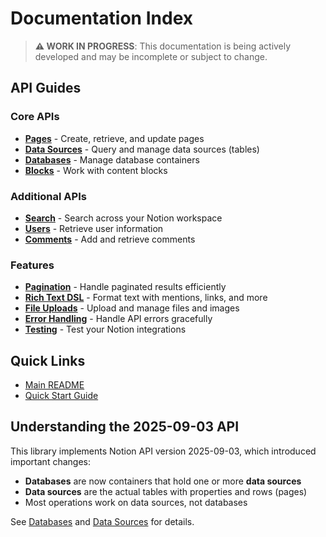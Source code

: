 # Documentation Index

> **⚠️ WORK IN PROGRESS**: This documentation is being actively developed and may be incomplete or subject to change.

## API Guides

### Core APIs
- **[Pages](pages.md)** - Create, retrieve, and update pages
- **[Data Sources](data-sources.md)** - Query and manage data sources (tables)
- **[Databases](databases.md)** - Manage database containers
- **[Blocks](blocks.md)** - Work with content blocks

### Additional APIs
- **[Search](search.md)** - Search across your Notion workspace
- **[Users](users.md)** - Retrieve user information
- **[Comments](comments.md)** - Add and retrieve comments

### Features
- **[Pagination](pagination.md)** - Handle paginated results efficiently
- **[Rich Text DSL](rich-text-dsl.md)** - Format text with mentions, links, and more
- **[File Uploads](file-uploads.md)** - Upload and manage files and images
- **[Error Handling](error-handling.md)** - Handle API errors gracefully
- **[Testing](testing.md)** - Test your Notion integrations

## Quick Links

- [Main README](../README.md)
- [Quick Start Guide](../QUICKSTART.md)

## Understanding the 2025-09-03 API

This library implements Notion API version 2025-09-03, which introduced important changes:

- **Databases** are now containers that hold one or more **data sources**
- **Data sources** are the actual tables with properties and rows (pages)
- Most operations work on data sources, not databases

See [Databases](databases.md) and [Data Sources](data-sources.md) for details.
